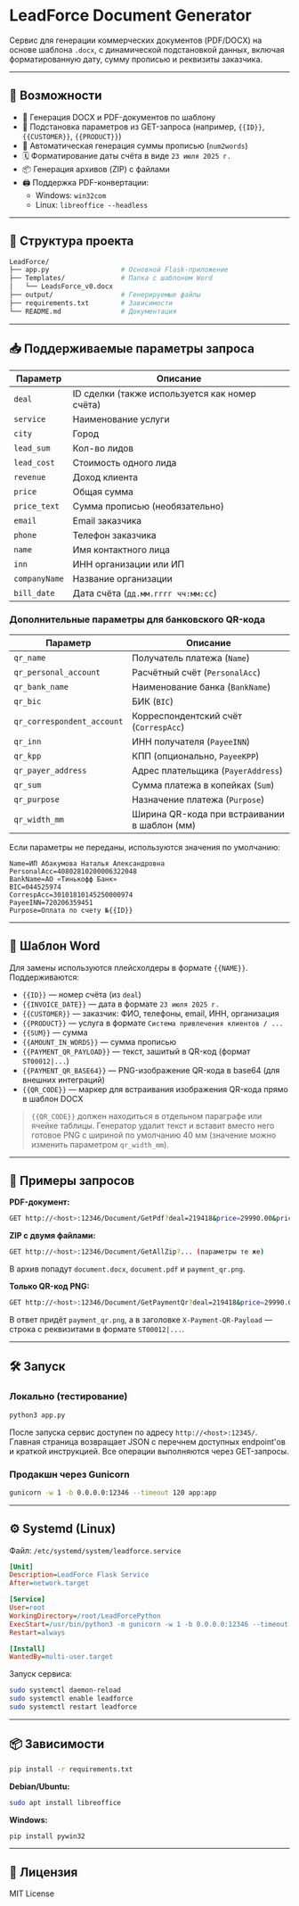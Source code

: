 # LeadForce Document Generator

Сервис для генерации коммерческих документов (PDF/DOCX) на основе шаблона `.docx`, с динамической подстановкой данных, включая форматированную дату, сумму прописью и реквизиты заказчика.

---

## 🚀 Возможности

- 📄 Генерация DOCX и PDF-документов по шаблону
- 🔁 Подстановка параметров из GET-запроса (например, `{{ID}}`, `{{CUSTOMER}}`, `{{PRODUCT}}`)
- 💬 Автоматическая генерация суммы прописью (`num2words`)
- 🗓 Форматирование даты счёта в виде `23 июля 2025 г.`
- 📦 Генерация архивов (ZIP) с файлами
- 🖨 Поддержка PDF-конвертации:
  - Windows: `win32com`
  - Linux: `libreoffice --headless`

---

## 📂 Структура проекта

```bash
LeadForce/
├── app.py                  # Основной Flask-приложение
├── Templates/              # Папка с шаблоном Word
│   └── LeadsForce_v0.docx
├── output/                 # Генерируемые файлы
├── requirements.txt        # Зависимости
└── README.md               # Документация
```

---

## 📥 Поддерживаемые параметры запроса

| Параметр       | Описание                         |
|----------------|----------------------------------|
| `deal`         | ID сделки (также используется как номер счёта) |
| `service`      | Наименование услуги              |
| `city`         | Город                            |
| `lead_sum`     | Кол-во лидов                     |
| `lead_cost`    | Стоимость одного лида           |
| `revenue`      | Доход клиента                    |
| `price`        | Общая сумма                      |
| `price_text`   | Сумма прописью (необязательно)   |
| `email`        | Email заказчика                  |
| `phone`        | Телефон заказчика                |
| `name`         | Имя контактного лица             |
| `inn`          | ИНН организации или ИП           |
| `companyName`  | Название организации             |
| `bill_date`    | Дата счёта (`дд.мм.гггг чч:мм:сс`) |

### Дополнительные параметры для банковского QR-кода

| Параметр                | Описание                                               |
|-------------------------|--------------------------------------------------------|
| `qr_name`               | Получатель платежа (`Name`)                            |
| `qr_personal_account`   | Расчётный счёт (`PersonalAcc`)                         |
| `qr_bank_name`          | Наименование банка (`BankName`)                        |
| `qr_bic`                | БИК (`BIC`)                                            |
| `qr_correspondent_account` | Корреспондентский счёт (`CorrespAcc`)              |
| `qr_inn`                | ИНН получателя (`PayeeINN`)                            |
| `qr_kpp`                | КПП (опционально, `PayeeKPP`)                          |
| `qr_payer_address`      | Адрес плательщика (`PayerAddress`)                     |
| `qr_sum`                | Сумма платежа в копейках (`Sum`)                       |
| `qr_purpose`            | Назначение платежа (`Purpose`)                         |
| `qr_width_mm`           | Ширина QR-кода при встраивании в шаблон (мм)           |

Если параметры не переданы, используются значения по умолчанию:

```
Name=ИП Абакумова Наталья Александровна
PersonalAcc=40802810200006322048
BankName=АО «Тинькофф Банк»
BIC=044525974
CorrespAcc=30101810145250000974
PayeeINN=720206359451
Purpose=Оплата по счету №{{ID}}
```

---

## 📌 Шаблон Word

Для замены используются плейсхолдеры в формате `{{NAME}}`. Поддерживаются:

- `{{ID}}` — номер счёта (из `deal`)
- `{{INVOICE_DATE}}` — дата в формате `23 июля 2025 г.`
- `{{CUSTOMER}}` — заказчик: ФИО, телефоны, email, ИНН, организация
- `{{PRODUCT}}` — услуга в формате `Система привлечения клиентов / ...`
- `{{SUM}}` — сумма
- `{{AMOUNT_IN_WORDS}}` — сумма прописью
- `{{PAYMENT_QR_PAYLOAD}}` — текст, зашитый в QR-код (формат `ST00012|...`)
- `{{PAYMENT_QR_BASE64}}` — PNG-изображение QR-кода в base64 (для внешних интеграций)
- `{{QR_CODE}}` — маркер для встраивания изображения QR-кода прямо в шаблон DOCX

> `{{QR_CODE}}` должен находиться в отдельном параграфе или ячейке таблицы. Генератор удалит текст и вставит вместо него готовое PNG с шириной по умолчанию 40 мм (значение можно изменить параметром `qr_width_mm`).

---

## 🧪 Примеры запросов

**PDF-документ:**

```bash
GET http://<host>:12346/Document/GetPdf?deal=219418&price=29990.00&price_text=Двадцать+девять+тысяч+девятьсот+девяносто+рублей+ноль+копеек&bill_date=23.07.2025+16:53:27&name=Альбина&phone=+79165841624&email=albina@x2media.ru&inn=9718083987&companyName=ИП+Ляпина+Альбина+Ильдусовна&service=Продажа+оборудования
```

**ZIP с двумя файлами:**

```bash
GET http://<host>:12346/Document/GetAllZip?... (параметры те же)
```

В архив попадут `document.docx`, `document.pdf` и `payment_qr.png`.

**Только QR-код PNG:**

```bash
GET http://<host>:12346/Document/GetPaymentQr?deal=219418&price=29990.00
```

В ответ придёт `payment_qr.png`, а в заголовке `X-Payment-QR-Payload` — строка с реквизитами в формате `ST00012|...`.

---

## 🛠️ Запуск

### Локально (тестирование)

```bash
python3 app.py
```

После запуска сервис доступен по адресу `http://<host>:12345/`. Главная страница
возвращает JSON с перечнем доступных endpoint'ов и краткой инструкцией. Все
операции выполняются через GET-запросы.

### Продакшн через Gunicorn

```bash
gunicorn -w 1 -b 0.0.0.0:12346 --timeout 120 app:app
```

---

## ⚙️ Systemd (Linux)

Файл: `/etc/systemd/system/leadforce.service`

```ini
[Unit]
Description=LeadForce Flask Service
After=network.target

[Service]
User=root
WorkingDirectory=/root/LeadForcePython
ExecStart=/usr/bin/python3 -m gunicorn -w 1 -b 0.0.0.0:12346 --timeout 120 app:app
Restart=always

[Install]
WantedBy=multi-user.target
```

Запуск сервиса:

```bash
sudo systemctl daemon-reload
sudo systemctl enable leadforce
sudo systemctl restart leadforce
```

---

## 📦 Зависимости

```bash
pip install -r requirements.txt
```

**Debian/Ubuntu:**

```bash
sudo apt install libreoffice
```

**Windows:**

```bash
pip install pywin32
```

---

## 📝 Лицензия

MIT License
